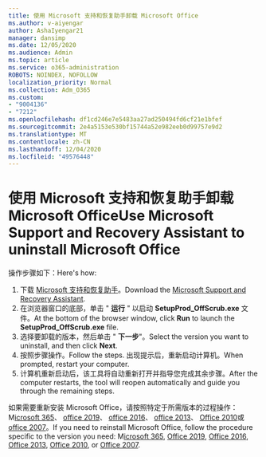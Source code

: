 ```yaml
---
title: 使用 Microsoft 支持和恢复助手卸载 Microsoft Office
ms.author: v-aiyengar
author: AshaIyengar21
manager: dansimp
ms.date: 12/05/2020
ms.audience: Admin
ms.topic: article
ms.service: o365-administration
ROBOTS: NOINDEX, NOFOLLOW
localization_priority: Normal
ms.collection: Adm_O365
ms.custom:
- "9004136"
- "7212"
ms.openlocfilehash: df1cd246e7e5483aa27ad250494fd6cf21e1bfef
ms.sourcegitcommit: 2e4a5153e530bf15744a52e982eeb0d99757e9d2
ms.translationtype: MT
ms.contentlocale: zh-CN
ms.lasthandoff: 12/04/2020
ms.locfileid: "49576448"
---
```

# <a name="use-microsoft-support-and-recovery-assistant-to-uninstall-microsoft-office"></a><span data-ttu-id="df233-102">使用 Microsoft 支持和恢复助手卸载 Microsoft Office</span><span class="sxs-lookup"><span data-stu-id="df233-102">Use Microsoft Support and Recovery Assistant to uninstall Microsoft Office</span></span>

<span data-ttu-id="df233-103">操作步骤如下：</span><span class="sxs-lookup"><span data-stu-id="df233-103">Here's how:</span></span>

1. <span data-ttu-id="df233-104">下载 [Microsoft 支持和恢复助手](https://go.microsoft.com/fwlink/?linkid=2139122)。</span><span class="sxs-lookup"><span data-stu-id="df233-104">Download the [Microsoft Support and Recovery Assistant](https://go.microsoft.com/fwlink/?linkid=2139122).</span></span>
1. <span data-ttu-id="df233-105">在浏览器窗口的底部，单击 " **运行** " 以启动 **SetupProd_OffScrub.exe** 文件。</span><span class="sxs-lookup"><span data-stu-id="df233-105">At the bottom of the browser window, click **Run** to launch the **SetupProd_OffScrub.exe** file.</span></span>
1. <span data-ttu-id="df233-106">选择要卸载的版本，然后单击 " **下一步**"。</span><span class="sxs-lookup"><span data-stu-id="df233-106">Select the version you want to uninstall, and then click **Next**.</span></span>
1. <span data-ttu-id="df233-107">按照步骤操作。</span><span class="sxs-lookup"><span data-stu-id="df233-107">Follow the steps.</span></span> <span data-ttu-id="df233-108">出现提示后，重新启动计算机。</span><span class="sxs-lookup"><span data-stu-id="df233-108">When prompted, restart your computer.</span></span>
1. <span data-ttu-id="df233-109">计算机重新启动后，该工具将自动重新打开并指导您完成其余步骤。</span><span class="sxs-lookup"><span data-stu-id="df233-109">After the computer restarts, the tool will reopen automatically and guide you through the remaining steps.</span></span>

<span data-ttu-id="df233-110">如果需要重新安装 Microsoft Office，请按照特定于所需版本的过程操作： M[icrosoft 365](https://go.microsoft.com/fwlink/?linkid=2138843)、 [office 2019](https://go.microsoft.com/fwlink/?linkid=2138843)、 [office 2016](https://go.microsoft.com/fwlink/?linkid=2138919)、 [office 2013](https://go.microsoft.com/fwlink/?linkid=2138919)、 [Office 2010](https://go.microsoft.com/fwlink/?linkid=2139237)或 [office 2007](https://go.microsoft.com/fwlink/?linkid=2138644)。</span><span class="sxs-lookup"><span data-stu-id="df233-110">If you need to reinstall Microsoft Office, follow the procedure specific to the version you need: M[icrosoft 365](https://go.microsoft.com/fwlink/?linkid=2138843), [Office 2019](https://go.microsoft.com/fwlink/?linkid=2138843), [Office 2016](https://go.microsoft.com/fwlink/?linkid=2138919), [Office 2013](https://go.microsoft.com/fwlink/?linkid=2138919), [Office 2010](https://go.microsoft.com/fwlink/?linkid=2139237), or [Office 2007](https://go.microsoft.com/fwlink/?linkid=2138644).</span></span>